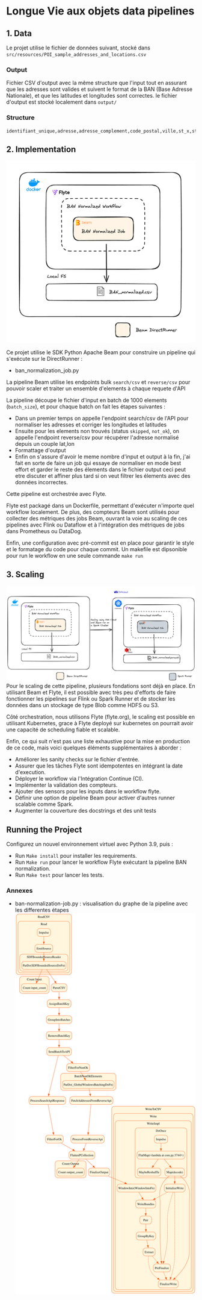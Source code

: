 # Longue Vie aux objets data pipelines

## 1. Data
Le projet utilise le fichier de données suivant, stocké dans `src/resources/POI_sample_addresses_and_locations.csv`
### Output 

Fichier CSV d'output avec la même structure que l'input tout en assurant que les adresses sont 
valides et suivent le format de la BAN (Base Adresse Nationale), et que les latitudes et 
longitudes sont correctes.
le fichier d'output est stocké localement dans `output/`
### Structure

```csv
identifiant_unique,adresse,adresse_complement,code_postal,ville,st_x,st_y
```

## 2. Implementation
![img_1.png](docs/actual.png)

Ce projet utilise le SDK Python Apache Beam pour construire un pipeline qui s'exécute sur 
le DirectRunner :

- ban_normalization_job.py

La pipeline Beam utilise les endpoints bulk `search/csv` et `reverse/csv` pour pouvoir scaler et traiter un ensemble d'elements à chaque requete d'API

La pipeline découpe le fichier d'input en batch de 1000 elements (`batch_size`), et pour chaque 
batch on fait les étapes suivantes :
- Dans un premier temps on appelle l'endpoint search/csv de l'API pour normaliser les adresses et corriger les longitudes et latitudes
- Ensuite pour les elements non trouvés (status `skipped`, `not_ok`), on appelle l'endpoint reverse/csv pour récupérer l'adresse normalisé depuis un couple lat,lon
- Formattage d'output 
- Enfin on s'assure d'avoir le meme nombre d'input et output à la fin, j'ai fait en sorte de faire un job qui essaye de normaliser en mode best effort et garder le reste des élements dans le fichier output ceci peut etre discuter et affiner plus tard si on veut filtrer les élements avec des données incorrectes.

Cette pipeline est orchestrée avec Flyte.

Flyte est packagé dans un Dockerfile, permettant d'exécuter n'importe quel workflow localement. De 
plus, des compteurs Beam sont utilisés pour collecter des métriques des jobs Beam, 
ouvrant la voie au scaling de ces pipelines avec Flink ou Dataflow et à l'intégration des 
métriques de jobs dans Prometheus ou DataDog.

Enfin, une configuration avec pré-commit est en place pour garantir le style et le formatage du 
code pour chaque commit.
Un makefile est dipsonible pour run le workflow en une seule commande `make run`
## 3. Scaling
![img.png](docs/scaling.png)
Pour le scaling de cette pipeline, plusieurs fondations sont déjà en place. En utilisant Beam et 
Flyte,
il est 
possible avec très peu d'efforts de faire fonctionner les pipelines sur Flink ou Spark Runner et de 
stocker les données dans un stockage de type Blob comme HDFS ou S3.

Côté orchestration, nous utilisons Flyte (flyte.org), le scaling est possible en utilisant 
Kubernetes, grace à Flyte deployé sur kubernetes on pourrait avoir une capacité de scheduling 
fiable et scalable.

Enfin, ce qui suit n'est pas une liste exhaustive pour la mise en production de ce code, mais voici quelques éléments supplémentaires à aborder :

- Améliorer les sanity checks sur le fichier d'entrée.
- Assurer que les tâches Flyte sont idempotentes en intégrant la date d'execution.
- Déployer le workflow via l'Intégration Continue (CI).
- Implémenter la validation des compteurs.
- Ajouter des sensors pour les inputs dans le workflow flyte.
- Définir une option de pipeline Beam pour activer d'autres runner scalable comme Spark.
- Augmenter la couverture des docstrings et des unit tests


## Running the Project
Configurez un nouvel environnement virtuel avec Python 3.9, puis :

- Run `Make install` pour installer les requirements.
- Run `Make run` pour lancer le workflow Flyte exécutant la pipeline BAN normalization.
- Run `Make test` pour lancer les tests.

### Annexes
- ban-normalization-job.py : visualisation du graphe de la pipeline avec les differentes étapes
  ![img.png](docs/pipeline.svg)


